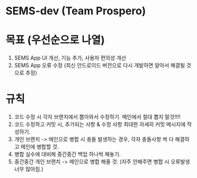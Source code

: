 # SEMS-dev (Team Prospero)

# 목표 (우선순으로 나열)
1. SEMS App UI 개선, 기능 추가, 사용자 편의성 개선
2. SEMS App 오류 수정 (최신 안드로이드 버전으로 다시 개발하면 알아서 해결될 것으로 추정)

# 규칙
1. 코드 수정 시 각자 브랜치에서 뽑아와서 수정하기. 메인에서 절대 뽑지 말것!!!!
2. 코드 수정하고 커밋 시, 추가되는 사항 & 수정 사항 최대한 자세히 커밋 메시지에 작성하기.
3. 개인 브랜치 -> 메인으로 병합 시 충돌 발생하는 경우, 각자 충돌사항 싹 다 해결하고 메인에 병합할 것.
4. 병합 실수에 대비해 중간중간 백업 하나씩 해놓기.
5. 중간중간 개인 브랜치 -> 메인으로 병합 해줄 것. (자주 안해주면 병합 시 오류발생 너무 많아짐.)
